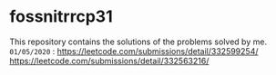 # fossnitrrcp31
This repository contains the solutions of the problems solved by me.  
`01/05/2020` : https://leetcode.com/submissions/detail/332599254/
               https://leetcode.com/submissions/detail/332563216/
